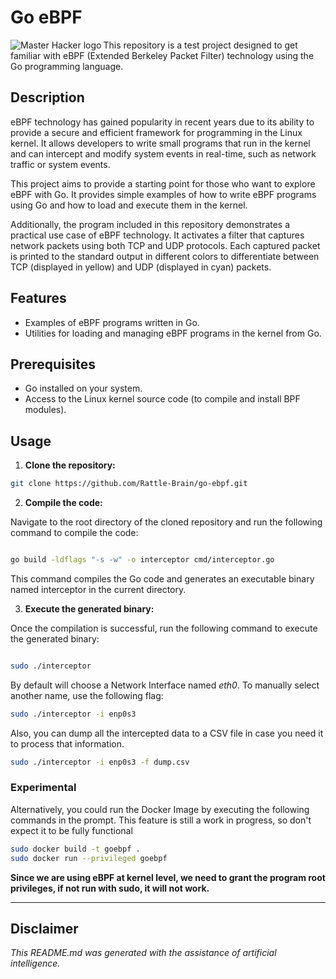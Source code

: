 # Go eBPF

<img src="https://ebpf-go.dev/ebpf-go.png" align="left"
     title="Master Hacker logo">


This repository is a test project designed to get familiar with eBPF (Extended Berkeley Packet Filter) technology using the Go programming language.

## Description

eBPF technology has gained popularity in recent years due to its ability to provide a secure and efficient framework for programming in the Linux kernel. It allows developers to write small programs that run in the kernel and can intercept and modify system events in real-time, such as network traffic or system events.

This project aims to provide a starting point for those who want to explore eBPF with Go. It provides simple examples of how to write eBPF programs using Go and how to load and execute them in the kernel.

Additionally, the program included in this repository demonstrates a practical use case of eBPF technology. It activates a filter that captures network packets using both TCP and UDP protocols. Each captured packet is printed to the standard output in different colors to differentiate between TCP (displayed in yellow) and UDP (displayed in cyan) packets.

## Features

- Examples of eBPF programs written in Go.
- Utilities for loading and managing eBPF programs in the kernel from Go.

## Prerequisites

- Go installed on your system.
- Access to the Linux kernel source code (to compile and install BPF modules).

## Usage

1. **Clone the repository:**

```bash
git clone https://github.com/Rattle-Brain/go-ebpf.git
```

2. **Compile the code:**

Navigate to the root directory of the cloned repository and run the following command to compile the code:

```bash

go build -ldflags "-s -w" -o interceptor cmd/interceptor.go
```

This command compiles the Go code and generates an executable binary named interceptor in the current directory.

3. **Execute the generated binary:**

Once the compilation is successful, run the following command to execute the generated binary:


```bash

sudo ./interceptor
```

By default will choose a Network Interface named *eth0*. To manually select another name, use the following flag:

```bash
sudo ./interceptor -i enp0s3
```

Also, you can dump all the intercepted data to a CSV file in case you need it to process that information.

```bash
sudo ./interceptor -i enp0s3 -f dump.csv
```

### Experimental

Alternatively, you could run the Docker Image by executing the following commands in the prompt. This feature is still a work in progress, so don't expect
it to be fully functional
```bash
sudo docker build -t goebpf .
sudo docker run --privileged goebpf
```

**Since we are using eBPF at kernel level, we need to grant the program root privileges, if not run with sudo, it will not work.**

---
## Disclaimer

*This README.md was generated with the assistance of artificial intelligence.*
